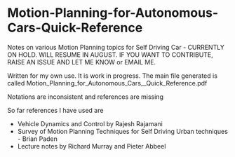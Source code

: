 # Motion-Planning-for-Autonomous-Cars-Quick-Reference

Notes on various Motion Planning topics for Self Driving Car - CURRENTLY ON HOLD. WILL RESUME IN AUGUST. IF YOU WANT TO CONTRIBUTE, RAISE AN ISSUE AND LET ME KNOW or EMAIL ME.

Written for my own use. It is work in progress. 
The main file generated is called Motion_Planning_for_Autonomous_Cars__Quick_Reference.pdf

Notations are inconsistent and references are missing

So far references I have used are

- Vehicle Dynamics and Control by Rajesh Rajamani
- Survey of Motion Planning Techniques for Self Driving Urban techniques - Brian Paden
- Lecture notes by Richard Murray and Pieter Abbeel



